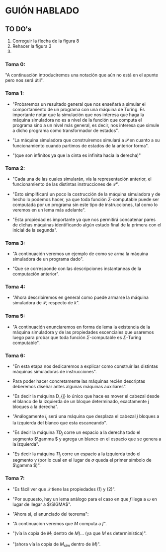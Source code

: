 # GUIÓN HABLADO

## TO DO's
1. Correguir la flecha de la figura 8
2. Rehacer la figura 3
3. 

### Toma 0:

"A continuación introduciremos una notación que aún no está en el apunte pero nos será útil". 

### Toma 1:

* "Probaremos un resultado general que nos enseñará a simular el comportamiento de un programa con una máquina de Turing. Es importante notar que la simulación que nos interesa que haga la máquina simuladora no es a nivel de la función que computa el programa sino a un nivel más general, es decir, nos interesa que simule a dicho programa como transformador de estados".

* "La máquina simuladora que construiremos simulará a $\mathcal{P}$ en cuanto a
su funcionamiento cuando partimos de estados de la anterior forma".

* "(que son infinitos ya que la cinta es infinita hacia la derecha)"

### Toma 2:

* "Cada una de las cuales simularán, vía la representación anterior, el funcionamiento de las distintas instrucciones de $\mathcal{P}$".

* "Esto simplificará un poco la costrucción de la máquina simuladora y de hecho lo podemos hacer, ya que toda función $\Sigma$-computable puede ser computada por un programa sin este tipo de 	instrucciones, tal como lo veremos en un lema más adelante".

* "Esta propiedad es importante ya que nos permitirá concatenar pares de dichas máquinas identificando algún estado final de la primera con el inicial de la segunda".

### Toma 3:

* "A continuación veremos un ejemplo de como se arma la máquina simuladora de un programa dado".

* "Que se corresponde con las descripciones instantaneas de la computación anterior".

### Toma 4:

* "Ahora describiremos en general como puede armarse la máquina simuladora de $\mathcal{P}$, respecto de $k$".

### Toma 5:

* "A continuación enunciaremos en forma de lema la existencia de la
máquina simuladora y de las propiedades escenciales que usaremos luego para
probar que toda función $\Sigma$-computable es $\Sigma$-Turing computable".

### Toma 6:

* "En esta etapa nos dedicaremos a explicar como construir las distintas máquinas simuladoras de instrucciones".

* Para poder hacer concretamente las máquinas recién descriptas deberemos diseñar antes algunas máquinas auxiliares".

* "Es decir la máquina D_{j} lo único que hace es mover el cabezal desde el blanco de la izquierda de un bloque determinado, exactamente j bloques a la derecha".

* "Análogamente $I_{j}$ será una máquina que desplaza el cabezal $j$ bloques a
  la izquierda del blanco que esta escaneando". 
  
* "Es decir la máquina $TD_{j}$ corre un espacio a la derecha todo el segmento $\gamma $ y agrega un blanco en el espacio que se genera a la izquierda".

* "Es decir la máquina $TI_{j}$ corre un espacio a la izquierda todo el segmento $\gamma$ (por lo cual en el lugar de $\sigma$ queda el primer símbolo de $\gamma $)". 

### Toma 7:

* "Es fácil ver que $\mathcal{Q}$ tiene las propiedades (1) y (2)".

* "Por supuesto, hay un lema análogo para el caso en que $f$ llega a $\omega$
en lugar de llegar a $\SIGMA$".

* "Ahora si, el anunciado del teorema":

* "A continuacion veremos que $M$ computa a $f$".

* "(vía la copia de $M_{1}$ dentro de $M$)... (ya que $M$ es determinística)".

* "(ahora vía la copia de $M_{sim}$ dentro de $M$)".